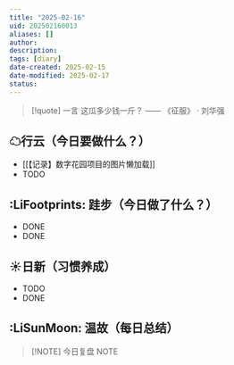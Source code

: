 ```yaml
---
title: "2025-02-16"
uid: 202502160013
aliases: []
author: 
description: 
tags: [diary]
date-created: 2025-02-15
date-modified: 2025-02-17
status: 
---
```


> [!quote] 一言
 这瓜多少钱一斤？ —— 《征服》 · 刘华强

## ☁行云（今日要做什么？）

- [[【记录】数字花园项目的图片懒加载]]
- TODO

## :LiFootprints: 跬步（今日做了什么？）

- DONE
- DONE

## ☀日新（习惯养成）

- TODO
- DONE

## :LiSunMoon: 温故（每日总结）

> [!NOTE] 今日复盘
> NOTE
